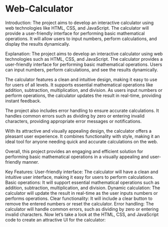 # Web-Calculator

Introduction:
The project aims to develop an interactive calculator using web technologies like HTML, CSS, and JavaScript. The calculator will provide a user-friendly interface for performing basic mathematical operations. It will allow users to input numbers, perform calculations, and display the results dynamically.

Explanation:
The project aims to develop an interactive calculator using web technologies such as HTML, CSS, and JavaScript. The calculator provides a user-friendly interface for performing basic mathematical operations. Users can input numbers, perform calculations, and see the results dynamically.

The calculator features a clean and intuitive design, making it easy to use for users of all levels. It supports essential mathematical operations like addition, subtraction, multiplication, and division. As users input numbers or perform operations, the calculator updates the result in real-time, providing instant feedback.

The project also includes error handling to ensure accurate calculations. It handles common errors such as dividing by zero or entering invalid characters, providing appropriate error messages or notifications.

With its attractive and visually appealing design, the calculator offers a pleasant user experience. It combines functionality with style, making it an ideal tool for anyone needing quick and accurate calculations on the web.

Overall, this project provides an engaging and efficient solution for performing basic mathematical operations in a visually appealing and user-friendly manner.

Key Features:
User-friendly interface: The calculator will have a clean and intuitive user interface, making it easy for users to perform calculations.
Basic operations: It will support essential mathematical operations such as addition, subtraction, multiplication, and division.
Dynamic calculation: The calculator will update the result in real-time as the user inputs numbers or performs operations.
Clear functionality: It will include a clear button to remove the entered numbers or reset the calculator.
Error handling: The calculator will handle common errors, such as dividing by zero or entering invalid characters.
Now let’s take a look at the HTML, CSS, and JavaScript code to create an attractive UI for the calculator:

